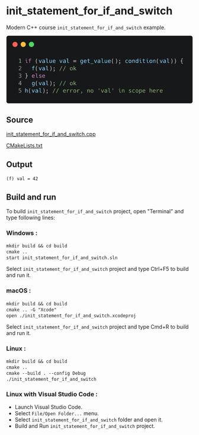 # init_statement_for_if_and_switch

Modern C++ course `init_statement_for_if_and_switch` example.

![init_statement_for_if_and_switch](../../../../docs/pictures/language_basics/init_statement_for_if_and_switch.png)

## Source

[init_statement_for_if_and_switch.cpp](init_statement_for_if_and_switch.cpp)

[CMakeLists.txt](CMakeLists.txt)

## Output

```
(f) val = 42
```

## Build and run

To build `init_statement_for_if_and_switch` project, open "Terminal" and type following lines:

### Windows :

``` shell
mkdir build && cd build
cmake .. 
start init_statement_for_if_and_switch.sln
```

Select `init_statement_for_if_and_switch` project and type Ctrl+F5 to build and run it.

### macOS :

``` shell
mkdir build && cd build
cmake .. -G "Xcode"
open ./init_statement_for_if_and_switch.xcodeproj
```

Select `init_statement_for_if_and_switch` project and type Cmd+R to build and run it.

### Linux :

``` shell
mkdir build && cd build
cmake .. 
cmake --build . --config Debug
./init_statement_for_if_and_switch
```

### Linux with Visual Studio Code :

* Launch Visual Studio Code.
* Select `File/Open Folder...` menu.
* Select `init_statement_for_if_and_switch` folder and open it.
* Build and Run `init_statement_for_if_and_switch` project.
